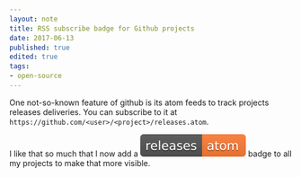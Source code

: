 ```yaml
---
layout: note
title: RSS subscribe badge for Github projects
date: 2017-06-13
published: true
edited: true
tags:
- open-source
---
```

One not-so-known feature of github is its atom feeds to track projects releases deliveries.
You can subscribe to it at `https://github.com/<user>/<project>/releases.atom`.

I like that so much that I now add a ![releases badge](/public/img/posts/rss-badge.svg)
badge to all my projects to make that more visible.
